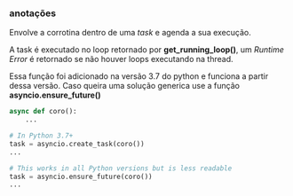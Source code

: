 ### anotações ###

Envolve a corrotina dentro de uma *task* e agenda a sua execução.

A task é executado no loop retornado por **get_running_loop()**, um *Runtime Error* é retornado se não houver loops executando na thread.

Essa função foi adicionado na versão 3.7 do python e funciona a partir dessa versão. Caso queira uma solução generica use a função **asyncio.ensure_future()**

```python
async def coro():
    ...

# In Python 3.7+
task = asyncio.create_task(coro())
...

# This works in all Python versions but is less readable
task = asyncio.ensure_future(coro())
...
```